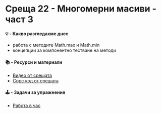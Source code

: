  # Среща 22 - Многомерни масиви - част 3
#### 💡 - Какво разгледахме днес
- работа с методите Math.max и Math.min
- концепции за компонентно тестване на методи

#### 📚 - Ресурси и материали
- [Видео от срещата](https://www.youtube.com/watch?v=Lahof361SMg&list=PLyZOguednhL7C1GkRRIMZ7P5d6UQ0cT8D&index=22)
- [Сорс код от срещата](./source/)

#### 🕹️ - Задачи за упражнения
- [Работа в час](./cw/README.md)